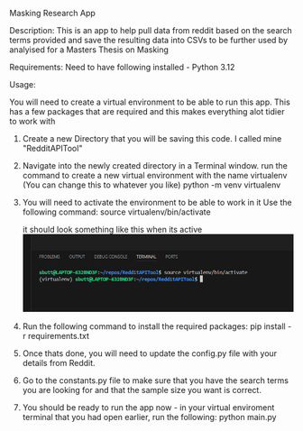 Masking Research App

Description:
This is an app to help pull data from reddit based on the search terms provided 
and save the resulting data into CSVs to be further used by analyised for a Masters Thesis on Masking

Requirements:
Need to have following installed
    - Python 3.12

Usage:

You will need to create a virtual environment to be able to run this app. This has a few packages that are required and this makes everything alot tidier to work with


1) Create a new Directory that you will be saving this code. I called mine "RedditAPITool"

2) Navigate into the newly created directory in a Terminal window.
    run the command to create a new virtual environment with the name virtualenv (You can change this to whatever you like)
    python -m venv virtualenv

3)  You will need to activate the environment to be able to work in it
    Use the following command:
    source virtualenv/bin/activate

    it should look something like this when its active
    ![alt text](static/image.png)

4)  Run the following command to install the required packages:
    pip install -r requirements.txt

5)  Once thats done, you will need to update the config.py file with your details from Reddit.

6)  Go to the constants.py file to make sure that you have the search terms you are looking for and that the sample size you want is correct.

7)  You should be ready to run the app now - in your virtual enviroment terminal that you had open earlier, run the following:
    python main.py